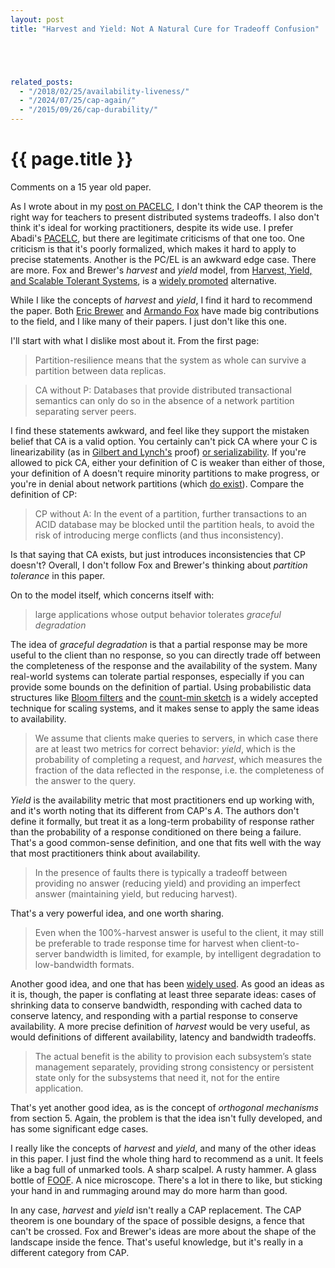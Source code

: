 ```yaml
---
layout: post
title: "Harvest and Yield: Not A Natural Cure for Tradeoff Confusion"





related_posts:
  - "/2018/02/25/availability-liveness/"
  - "/2024/07/25/cap-again/"
  - "/2015/09/26/cap-durability/"
---
```

{{ page.title }}
================

<p class="meta">Comments on a 15 year old paper.</p>

As I wrote about in my [post on PACELC](http://brooker.co.za/blog/2014/07/16/pacelc.html), I don't think the CAP theorem is the right way for teachers to present distributed systems tradeoffs. I also don't think it's ideal for working practitioners, despite its wide use. I prefer Abadi's [PACELC](http://cs-www.cs.yale.edu/homes/dna/papers/abadi-pacelc.pdf), but there are legitimate criticisms of that one too. One criticism is that it's poorly formalized, which makes it hard to apply to precise statements. Another is the PC/EL is an awkward edge case. There are more. Fox and Brewer's *harvest* and *yield* model, from [Harvest, Yield, and Scalable Tolerant Systems](http://citeseerx.ist.psu.edu/viewdoc/download?doi=10.1.1.33.411&rep=rep1&type=pdf), is a [widely promoted](http://codahale.com/you-cant-sacrifice-partition-tolerance/) alternative. 

While I like the concepts of *harvest* and *yield*, I find it hard to recommend the paper. Both [Eric Brewer](http://www.cs.berkeley.edu/~brewer/) and [Armando Fox](http://www.eecs.berkeley.edu/Faculty/Homepages/fox.html) have made big contributions to the field, and I like many of their papers. I just don't like this one.

I'll start with what I dislike most about it. From the first page:

> Partition-resilience means that the system as whole can survive a partition between data replicas.

> CA without P: Databases that provide distributed transactional semantics can only do so in the absence of a network partition separating server peers.

I find these statements awkward, and feel like they support the mistaken belief that CA is a valid option. You certainly can't pick CA where your C is linearizability (as in [Gilbert and Lynch's](http://lpd.epfl.ch/sgilbert/pubs/BrewersConjecture-SigAct.pdf) proof) [or serializability](http://www.bailis.org/blog/linearizability-versus-serializability/#fn:hardness). If you're allowed to pick CA, either your definition of C is weaker than either of those, your definition of A doesn't require minority partitions to make progress, or you're in denial about network partitions (which [do exist](http://aphyr.com/posts/288-the-network-is-reliable)). Compare the definition of CP:

> CP without A: In the event of a partition, further transactions to an ACID database may be blocked until the partition heals, to avoid the risk of introducing merge conflicts (and thus inconsistency).

Is that saying that CA exists, but just introduces inconsistencies that CP doesn't? Overall, I don't follow Fox and Brewer's thinking about *partition tolerance* in this paper.

On to the model itself, which concerns itself with:

> large applications whose output behavior tolerates *graceful degradation*

The idea of *graceful degradation* is that a partial response may be more useful to the client than no response, so you can directly trade off between the completeness of the response and the availability of the system. Many real-world systems can tolerate partial responses, especially if you can provide some bounds on the definition of partial. Using probabilistic data structures like [Bloom filters](http://en.wikipedia.org/wiki/Bloom_filter) and the [count-min sketch](http://www.cse.unsw.edu.au/~cs9314/07s1/lectures/Lin_CS9314_References/cm-latin.pdf) is a widely accepted technique for scaling systems, and it makes sense to apply the same ideas to availability.

> We assume that clients make queries to servers, in which case there are at least two metrics for correct behavior: *yield*, which is the probability of completing a request, and *harvest*, which measures the fraction of the data reflected in the response, i.e. the completeness of the answer to the query.

*Yield* is the availability metric that most practitioners end up working with, and it's worth noting that its different from CAP's *A*. The authors don't define it formally, but treat it as a long-term probability of response rather than the probability of a response conditioned on there being a failure. That's a good common-sense definition, and one that fits well with the way that most practitioners think about availability.

> In the presence of faults there is typically a tradeoff between providing no answer (reducing yield) and providing an imperfect answer (maintaining yield, but reducing harvest).

That's a very powerful idea, and one worth sharing. 

> Even when the 100%-harvest answer is useful to the client, it may still be preferable to trade response time for harvest when client-to-server bandwidth is limited, for example, by intelligent degradation to low-bandwidth formats.

Another good idea, and one that has been [widely used](http://www.opera.com/mobile/mini). As good an ideas as it is, though, the paper is conflating at least three separate ideas: cases of shrinking data to conserve bandwidth, responding with cached data to conserve latency, and responding with a partial response to conserve availability. A more precise definition of *harvest* would be very useful, as would definitions of different availability, latency and bandwidth tradeoffs.

> The actual benefit is the ability to provision each subsystem’s state management separately, providing strong consistency or persistent state only for the subsystems that need it, not for the entire application.

That's yet another good idea, as is the concept of *orthogonal mechanisms* from section 5. Again, the problem is that the idea isn't fully developed, and has some significant edge cases.

I really like the concepts of *harvest* and *yield*, and many of the other ideas in this paper. I just find the whole thing hard to recommend as a unit. It feels like a bag full of unmarked tools. A sharp scalpel. A rusty hammer. A glass bottle of [FOOF](http://pipeline.corante.com/archives/2010/02/23/things_i_wont_work_with_dioxygen_difluoride.php). A nice microscope. There's a lot in there to like, but sticking your hand in and rummaging around may do more harm than good.

In any case, *harvest* and *yield* isn't really a CAP replacement. The CAP theorem is one boundary of the space of possible designs, a fence that can't be crossed. Fox and Brewer's ideas are more about the shape of the landscape inside the fence. That's useful knowledge, but it's really in a different category from CAP.